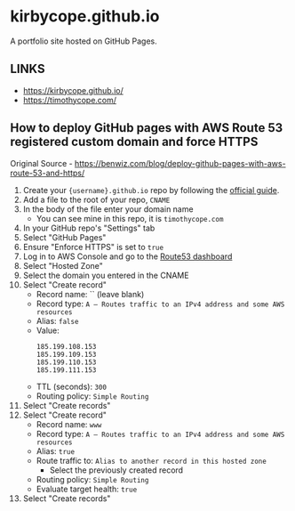 # kirbycope.github.io
A portfolio site hosted on GitHub Pages.

## LINKS
- https://kirbycope.github.io/
- https://timothycope.com/

## How to deploy GitHub pages with AWS Route 53 registered custom domain and force HTTPS
Original Source - https://benwiz.com/blog/deploy-github-pages-with-aws-route-53-and-https/
1. Create your `{username}.github.io` repo by following the [official guide](https://pages.github.com/).
1. Add a file to the root of your repo, `CNAME`
1. In the body of the file enter your domain name
   - You can see mine in this repo, it is `timothycope.com`
1. In your GitHub repo's "Settings" tab
1. Select "GitHub Pages"
1. Ensure "Enforce HTTPS" is set to `true`
1. Log in to AWS Console and go to the [Route53 dashboard](https://console.aws.amazon.com/route53/home)
1. Select "Hosted Zone"
1. Select the domain you entered in the CNAME
1. Select "Create record"
   - Record name: `` (leave blank)
   - Record type: `A – Routes traffic to an IPv4 address and some AWS resources`
   - Alias: `false`
   - Value:
      ```
      185.199.108.153
      185.199.109.153
      185.199.110.153
      185.199.111.153
      ```
   - TTL (seconds): `300`
   - Routing policy: `Simple Routing`
1. Select "Create records"
1. Select "Create record"
   - Record name: `www`
   - Record type: `A – Routes traffic to an IPv4 address and some AWS resources`
   - Alias: `true`
   - Route traffic to: `Alias to another record in this hosted zone`
      - Select the previously created record
   - Routing policy: `Simple Routing`
   - Evaluate target health: `true`
1. Select "Create records"
